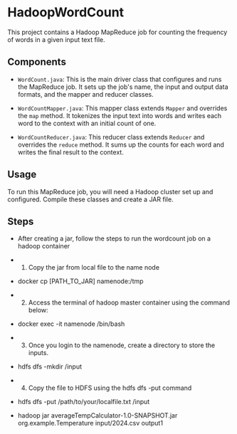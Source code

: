 # HadoopWordCount
This project contains a Hadoop MapReduce job for counting the frequency of words in a given input text file.

## Components

- `WordCount.java`: This is the main driver class that configures and runs the MapReduce job. It sets up the job's name, the input and output data formats, and the mapper and reducer classes.

- `WordCountMapper.java`: This mapper class extends `Mapper` and overrides the `map` method. It tokenizes the input text into words and writes each word to the context with an initial count of one.

- `WordCountReducer.java`: This reducer class extends `Reducer` and overrides the `reduce` method. It sums up the counts for each word and writes the final result to the context.

## Usage

To run this MapReduce job, you will need a Hadoop cluster set up and configured. Compile these classes and create a JAR file.

## Steps

- After creating a jar, follow the steps to run the wordcount job on a hadoop container

- 1. Copy the jar from local file to the name node
-    docker cp [PATH_TO_JAR] namenode:/tmp


- 2. Access the terminal of hadoop master container using the command below:

- docker exec -it namenode /bin/bash

- 3. Once you login to the namenode, create a directory to store the inputs.
-   hdfs dfs -mkdir /input

- 4. Copy the file to HDFS using the hdfs dfs -put command

-  hdfs dfs -put /path/to/your/localfile.txt /input

-  hadoop jar averageTempCalculator-1.0-SNAPSHOT.jar org.example.Temperature input/2024.csv output1






